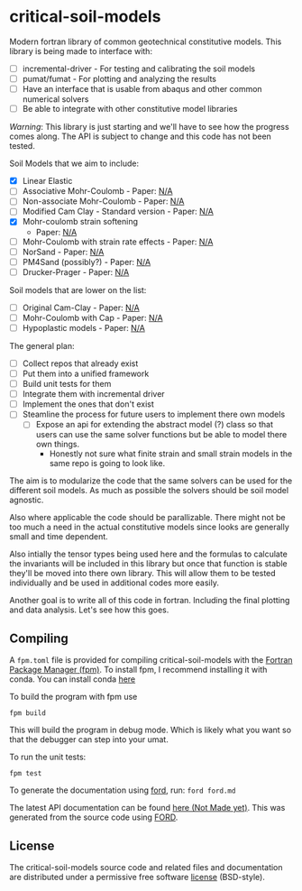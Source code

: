 # critical-soil-models
Modern fortran library of common geotechnical constitutive models. This library is being made to interface with:
- [ ] incremental-driver - For testing and calibrating the soil models
- [ ] pumat/fumat - For plotting and analyzing the results
- [ ] Have an interface that is usable from abaqus and other common numerical solvers
- [ ] Be able to integrate with other constitutive model libraries

*Warning*: This library is just starting and we'll have to see how the progress comes along. The API is subject to change and this code has not been tested.

Soil Models that we aim to include:
- [x] Linear Elastic
- [ ] Associative Mohr-Coulomb - Paper: [N/A]()
- [ ] Non-associate Mohr-Coulomb - Paper: [N/A]()
- [ ] Modified Cam Clay - Standard version - Paper: [N/A]()
- [x] Mohr-coulomb strain softening 
  - Paper: [N/A]()
- [ ] Mohr-Coulomb with strain rate effects - Paper: [N/A]()
- [ ] NorSand - Paper: [N/A]()
- [ ] PM4Sand (possibly?) - Paper: [N/A]()
- [ ] Drucker-Prager - Paper: [N/A]()

Soil models that are lower on the list:
- [ ] Original Cam-Clay - Paper: [N/A]()
- [ ] Mohr-Coulomb with Cap - Paper: [N/A]()
- [ ] Hypoplastic models - Paper: [N/A]()

The general plan:
- [ ] Collect repos that already exist
- [ ] Put them into a unified framework
- [ ] Build unit tests for them
- [ ] Integrate them with incremental driver
- [ ] Implement the ones that don't exist
- [ ] Steamline the process for future users to implement there own models
  - [ ] Expose an api for extending the abstract model (?) class so that users can use the same solver functions but be able to model there own things.
    * Honestly not sure what finite strain and small strain models in the same repo is going to look like.

The aim is to modularize the code that the same solvers can be used for the different soil models. As much as possible the solvers should be soil model agnostic.

Also where applicable the code should be parallizable. There might not be too much a need in the actual constitutive models since looks are generally small and time dependent.

Also intially the tensor types being used here and the formulas to calculate the invariants will be included in this library but once that function is stable they'll be moved into there own library. This will allow them to be tested individually and be used in additional codes more easily.

Another goal is to write all of this code in fortran. Including the final plotting and data analysis. Let's see how this goes.

## Compiling
A `fpm.toml` file is provided for compiling critical-soil-models with the [Fortran Package Manager (fpm)](https://github.com/fortran-lang/fpm). To install fpm, I recommend installing it with conda. You can install conda [here](https://www.anaconda.com/docs/getting-started/miniconda/install) 

To build the program with fpm use
```
fpm build
```

This will build the program in debug mode. Which is likely what you want so that the debugger can step into your umat.

To run the unit tests:

```
fpm test
```

To generate the documentation using [ford](https://github.com/Fortran-FOSS-Programmers/ford), run: ```ford ford.md```


The latest API documentation can be found [here (Not Made yet)](). This was generated from the source code using [FORD](https://github.com/Fortran-FOSS-Programmers/ford).

## License

The critical-soil-models source code and related files and documentation are distributed under a permissive free software [license](https://github.com/CriticalSoilModels/Incremental_Driver/LICENSE) (BSD-style).


